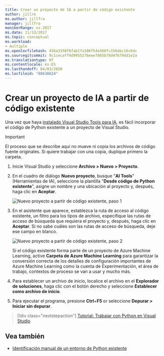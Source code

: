 ```yaml
---
title: Crear un proyecto de IA a partir de código existente
author: jillre
ms.author: jillfra
manager: jillfra
monikerRange: vs-2017
ms.date: 11/13/2017
ms.topic: conceptual
ms.workload:
- multiple
ms.openlocfilehash: 416a3358f6fab1fa106f54a360fc156abc16c6dc
ms.sourcegitcommit: 9c1cecaff4d9955276eee7865b78d47679dd1e2a
ms.translationtype: HT
ms.contentlocale: es-ES
ms.lasthandoff: 04/03/2020
ms.locfileid: "80638624"
---
```

# <a name="create-an-ai-project-from-existing-code"></a>Crear un proyecto de IA a partir de código existente

Una vez que haya [instalado Visual Studio Tools para IA](installation.md), es fácil incorporar el código de Python existente a un proyecto de Visual Studio.

> [!Important]
> El proceso que se describe aquí no mueve ni copia los archivos de código fuente originales. Si quiere trabajar con una copia, duplique primero la carpeta.

1. Inicie Visual Studio y seleccione **Archivo > Nuevo > Proyecto**.

2. En el cuadro de diálogo **Nuevo proyecto**, busque "**AI Tools**" (Herramientas de IA), seleccione la plantilla "**Desde código de Python existente**", asigne un nombre y una ubicación al proyecto y, después, haga clic en **Aceptar**.

   ![Nuevo proyecto a partir de código existente, paso 1](media/create-project-existing/new-ai-project.png)

3. En el asistente que aparece, establezca la ruta de acceso al código existente, un filtro para los tipos de archivo, especifique las rutas de acceso de búsqueda que requiera el proyecto y, después, haga clic en **Aceptar**. Si no sabe cuáles son las rutas de acceso de búsqueda, deje ese campo en blanco.

   ![Nuevo proyecto a partir de código existente, paso 2](media/create-project-existing/azurebatch-newproject.png)

   Si el código existente forma parte de un proyecto de Azure Machine Learning, active **Carpeta de Azure Machine Learning** para garantizar la conversión correcta de los detalles de configuración importantes de Azure Machine Learning como la cuenta de Experimentación, el área de trabajo, contextos de proceso se van a usar y mucho más.

4. Para establecer un archivo de inicio, localice el archivo en el **Explorador de soluciones**, haga clic con el botón derecho y seleccione **Establecer como archivo de inicio**.

5. Para ejecutar el programa, presione **Ctrl**+**F5** or seleccione **Depurar > Iniciar sin depurar**.

> [!div class="nextstepaction"]
> [Tutorial: Trabajar con Python en Visual Studio](../python/tutorial-working-with-python-in-visual-studio-step-00-installation.md)

## <a name="see-also"></a>Vea también

- [Identificación manual de un entorno de Python existente](../python/managing-python-environments-in-visual-studio.md#manually-identify-an-existing-environment)

